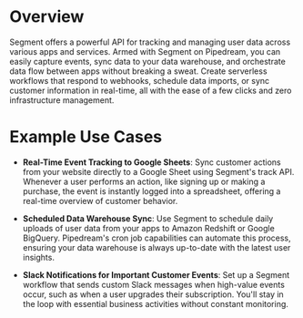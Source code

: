 # Overview

Segment offers a powerful API for tracking and managing user data across various apps and services. Armed with Segment on Pipedream, you can easily capture events, sync data to your data warehouse, and orchestrate data flow between apps without breaking a sweat. Create serverless workflows that respond to webhooks, schedule data imports, or sync customer information in real-time, all with the ease of a few clicks and zero infrastructure management.

# Example Use Cases

- **Real-Time Event Tracking to Google Sheets**: Sync customer actions from your website directly to a Google Sheet using Segment's track API. Whenever a user performs an action, like signing up or making a purchase, the event is instantly logged into a spreadsheet, offering a real-time overview of customer behavior.

- **Scheduled Data Warehouse Sync**: Use Segment to schedule daily uploads of user data from your apps to Amazon Redshift or Google BigQuery. Pipedream's cron job capabilities can automate this process, ensuring your data warehouse is always up-to-date with the latest user insights.

- **Slack Notifications for Important Customer Events**: Set up a Segment workflow that sends custom Slack messages when high-value events occur, such as when a user upgrades their subscription. You'll stay in the loop with essential business activities without constant monitoring.
